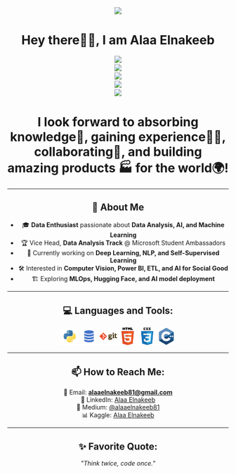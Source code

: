 <div align="center">
<img src="https://i.imgur.com/8MupZHY.gif" width="400px" />
<br>

# Hey there🙋‍♂️, I am Alaa Elnakeeb  
[<img src="https://img.shields.io/badge/medium-%2312100E.svg?&style=for-the-badge&logo=medium&logoColor=white" />](https://medium.com/@alaaelnakeeb81)  
[<img src="https://img.shields.io/badge/linkedin-%230077B5.svg?&style=for-the-badge&logo=linkedin&logoColor=white" />](https://www.linkedin.com/in/alaa-elnakeeb-3784a5225/)  
[<img src="https://img.shields.io/badge/kaggle-%230077B5.svg?&style=for-the-badge&logo=kaggle&logoColor=white" />](https://www.kaggle.com/alaaelnakeeb)  
[<img src="https://img.shields.io/badge/github-%23181717.svg?&style=for-the-badge&logo=github&logoColor=white" />](https://github.com/alaaelnakeeb)  
[<img src="https://img.shields.io/badge/gmail-D14836?&style=for-the-badge&logo=gmail&logoColor=white" />](mailto:alaaelnakeeb81@gmail.com)  

# I look forward to absorbing knowledge🧠, gaining experience👨‍🏭, collaborating🤝, and building amazing products 🏭 for the world🌍!

---

## **🚀 About Me**
- 🎓 **Data Enthusiast** passionate about **Data Analysis, AI, and Machine Learning**  
- 🏆 Vice Head, **Data Analysis Track** @ Microsoft Student Ambassadors  
- 🤖 Currently working on **Deep Learning, NLP, and Self-Supervised Learning**  
- 🛠 Interested in **Computer Vision, Power BI, ETL, and AI for Social Good**  
- 🏗 Exploring **MLOps, Hugging Face, and AI model deployment**  

---

## **💻 Languages and Tools:**

<p align="center">
  <div align="center">
    <code><img height="40" src="https://raw.githubusercontent.com/github/explore/80688e429a7d4ef2fca1e82350fe8e3517d3494d/topics/python/python.png"></code>  
    <code><img height="40" src="https://raw.githubusercontent.com/github/explore/80688e429a7d4ef2fca1e82350fe8e3517d3494d/topics/sql/sql.png"></code>  
    <code><img height="40" src="https://raw.githubusercontent.com/github/explore/80688e429a7d4ef2fca1e82350fe8e3517d3494d/topics/git/git.png"></code>  
    <code><img height="40" src="https://raw.githubusercontent.com/github/explore/80688e429a7d4ef2fca1e82350fe8e3517d3494d/topics/html/html.png"></code>  
    <code><img height="40" src="https://raw.githubusercontent.com/github/explore/80688e429a7d4ef2fca1e82350fe8e3517d3494d/topics/css/css.png"></code>  
    <code><img height="40" src="https://raw.githubusercontent.com/github/explore/80688e429a7d4ef2fca1e82350fe8e3517d3494d/topics/cpp/cpp.png"></code>  
  </div>
</p>

---

## **📫 How to Reach Me:**
📩 Email: **alaaelnakeeb81@gmail.com**  
💬 LinkedIn: [Alaa Elnakeeb](https://www.linkedin.com/in/alaa-elnakeeb-3784a5225/)  
📖 Medium: [@alaaelnakeeb81](https://medium.com/@alaaelnakeeb81)  
📊 Kaggle: [Alaa Elnakeeb](https://www.kaggle.com/alaaelnakeeb)  

---

## **✨ Favorite Quote:**
<p align="center">
    <em>"Think twice, code once."</em>
</p>
